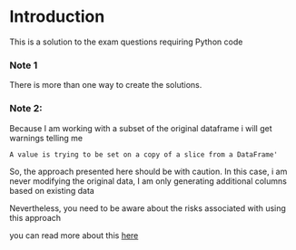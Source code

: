 # Introduction
This is a solution to the exam questions requiring Python code

### Note 1
There is more than one way to create the solutions.

### Note 2:
Because I am working with a subset of the original dataframe i will get warnings telling me 

 ```
 A value is trying to be set on a copy of a slice from a DataFrame'
 ```
So, the approach presented here should be with caution. In this case, i am never modifying the original data, I am only generating additional columns based on existing data  

Nevertheless, you need to be aware about the risks associated with using this approach

you can read more about this [here](https://www.dataquest.io/blog/settingwithcopywarning/)